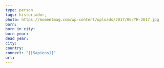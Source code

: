 ```yaml
---
type: person
tags: historiador,
photo: https://momentmag.com/wp-content/uploads/2017/06/YH-2017.jpg
born: 
born in city: 
born year: 
dead year: 
city: 
country: 
connect: "[[Sapiens]]"
url: 
---
```


